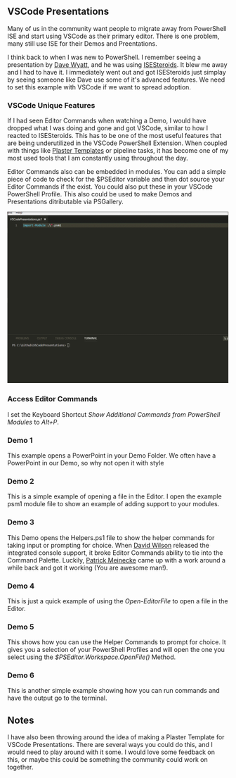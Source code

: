 ## VSCode Presentations

Many of us in the community want people to migrate away from PowerShell ISE and start using VSCode as their primary editor. There is one problem, many still use ISE for their Demos and Preentations.

I think back to when I was new to PowerShell. I remember seeing a presentation by [Dave Wyatt](https://twitter.com/MSH_Dave), and he was using [ISESteroids](http://www.powertheshell.com/isesteroids/). It blew me away and I had to have it. I immediately went out and got ISESteroids just simplay by seeing someone like Dave use some of it's advanced features. We need to set this example with VSCode if we want to spread adoption.

### VSCode Unique Features

If I had seen Editor Commands when watching a Demo, I would have dropped what I was doing and gone and got VSCode, similar to how I reacted to ISESteroids. This has to be one of the most useful features that are being underutilized in the VSCode PowerShell Extension. When coupled with things like [Plaster Templates](https://github.com/PowerShell/Plaster) or pipeline tasks, it has become one of my most used tools that I am constantly using throughout the day.

Editor Commands also can be embedded in modules. You can add a simple piece of code to check for the $PSEditor variable and then dot source your Editor Commands if the exist. You could also put these in your VSCode PowerShell Profile. This also could be used to make Demos and Presentations ditributable via PSGallery.

![Demo](/images/Demo.gif)

### Access Editor Commands

I set the Keyboard Shortcut *Show Additional Commands from PowerShell Modules* to *Alt+P*.

### Demo 1

This example opens a PowerPoint in your Demo Folder. We often have a PowerPoint in our Demo, so why not open it with style

### Demo 2

This is a simple example of opening a file in the Editor. I open the example psm1 module file to show an example of adding support to your modules.

### Demo 3

This Demo opens the Helpers.ps1 file to show the helper commands for taking input or prompting for choice. When [David Wilson](https://twitter.com/daviwil) released the integrated console support, it broke Editor Commands ability to tie into the Command Palette. Luckily, [Patrick Meinecke](https://twitter.com/SeeminglyScienc) came up with a work around a while back and got it working (You are awesome man!).

### Demo 4

This is just a quick example of using the *Open-EditorFile* to open a file in the Editor.

### Demo 5

This shows how you can use the Helper Commands to prompt for choice. It gives you a selection of your PowerShell Profiles and will open the one you select using the *$PSEditor.Workspace.OpenFile()* Method.

### Demo 6

This is another simple example showing how you can run commands and have the output go to the terminal.

## Notes

I have also been throwing around the idea of making a Plaster Template for VSCode Presentations. There are several ways you could do this, and I would need to play around with it some. I would love some feedback on this, or maybe this could be something the community could work on together.